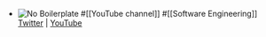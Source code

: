 - ![No Boilerplate](https://yt3.googleusercontent.com/Scg4nJh1PoRYi3ssv9SdoapYmo54RsxH2R3iFF2asnfy-dRYPrcpp4EdbYBNpnYlKlaS9heRLg=w2560-fcrop64=1,00005a57ffffa5a8-k-c0xffffffff-no-nd-rj)
  #[[YouTube channel]] #[[Software Engineering]] 
  [Twitter](https://twitter.com/noboilerplate) | [YouTube](https://www.youtube.com/@NoBoilerplate)